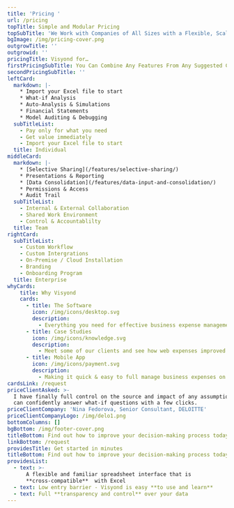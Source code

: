 ```yaml
---
title: 'Pricing '
url: /pricing
topTitle: Simple and Modular Pricing
topSubTitle: 'We Work with Companies of All Sizes with a Flexible, Scalable Solution'
bgImage: /img/pricing-cover.png
outgrowTitle: ''
outgrowid: ''
pricingTitle: Visyond for…
firstPricingSubTitle: You Can Combine Any Features From Any Suggested Categories Below
secondPricingSubTitle: ''
leftCard:
  markdown: |-
    * Import your Excel file to start
    * What-if Analysis
    * Auto-Analysis & Simulations
    * Financial Statements
    * Model Auditing & Debugging
  subTitleList:
    - Pay only for what you need
    - Get value immediately
    - Import your Excel file to start
  title: Individual
middleCard:
  markdown: |-
    * [Selective Sharing](/features/selective-sharing/)
    * Presentations & Reporting
    * [Data Consolidation](/features/data-input-and-consolidation/)
    * Permissions & Access
    * Audit Trail
  subTitleList:
    - Internal & External Collaboration
    - Shared Work Environment
    - Control & Accountablilty
  title: Team
rightCard:
  subTitleList:
    - Custom Workflow
    - Custom Intergrations
    - On-Premise / Cloud Installation
    - Branding
    - Onboarding Program
  title: Enterprise
whyCards:
    title: Why Visyond
    cards:
      - title: The Software
        icon: /img/icons/desktop.svg
        description:
          - Everything you need for effective business expense management
      - title: Case Studies
        icon: /img/icons/knowledge.svg
        description:
          - Meet some of our clients and see how web expenses improved their business expenses process
      - title: Mobile App
        icon: /img/icons/payment.svg
        description:
          - Making it quick & easy to full manage business expenses on the go with our expenses app
cardsLink: /request
priceClientAsked: >-
  I have finally full control on the source and impact of any assumptions, and
  can confidently answer what-if questions with a few clicks.
priceClientCompany: 'Nina Fedorova, Senior Consultant, DELOITTE'
priceClientCompanyLogo: /img/delo1.png
bottomColumns: []
bgBottom: /img/footer-cover.png
titleBottom: Find out how to improve your decision-making process today
linkBottom: /request
providesTitle: Get started in minutes
titleBottom: Find out how to improve your decision-making process today
providesList:
  - text: >-
      A flexible and familiar spreadsheet interface that is
      **cross-compatible**  with Excel
  - text: Low entry barrier - Visyond is easy **to use and learn**
  - text: Full **transparency and control** over your data
---
```


